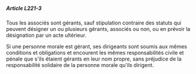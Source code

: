 ##### Article L221-3

Tous les associés sont gérants, sauf stipulation contraire des statuts qui peuvent désigner un ou plusieurs gérants, associés ou non, ou en prévoir la désignation par un acte ultérieur.

Si une personne morale est gérant, ses dirigeants sont soumis aux mêmes conditions et obligations et encourent les mêmes responsabilités civile et pénale que s'ils étaient gérants en leur nom propre, sans préjudice de la responsabilité solidaire de la personne morale qu'ils dirigent.


